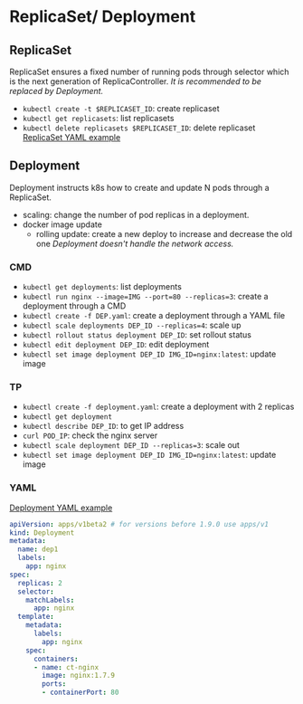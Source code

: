 # ReplicaSet/ Deployment
## ReplicaSet
ReplicaSet ensures a fixed number of running pods through selector which is the next generation of ReplicaController.
*It is recommended to be replaced by Deployment.*
- `kubectl create -t $REPLICASET_ID`: create replicaset
- `kubectl get replicasets`: list replicasets
- `kubectl delete replicasets $REPLICASET_ID`: delete replicaset
[ReplicaSet YAML example](replicaset.yaml)


## Deployment
Deployment instructs k8s how to create and update N pods through a ReplicaSet.
- scaling: change the number of pod replicas in a deployment.
- docker image update
  - rolling update: create a new deploy to increase and decrease the old one
*Deployment doesn't handle the network access.*

### CMD
- `kubectl get deployments`: list deployments
- `kubectl run nginx --image=IMG --port=80 --replicas=3`: create a deployment through a CMD
- `kubectl create -f DEP.yaml`: create a deployment through a YAML file
- `kubectl scale deployments DEP_ID --replicas=4`: scale up
- `kubectl rollout status deployment DEP_ID`: set rollout status
- `kubectl edit deployment DEP_ID`: edit deployment
- `kubectl set image deployment DEP_ID IMG_ID=nginx:latest`: update image


### TP
- `kubectl create -f deployment.yaml`: create a deployment with 2 replicas
- `kubectl get deployment`
- `kubectl describe DEP_ID`: to get IP address
- `curl POD_IP`: check the nginx server
- `kubectl scale deployment DEP_ID --replicas=3`: scale out
- `kubectl set image deployment DEP_ID IMG_ID=nginx:latest`: update image

### YAML
[Deployment YAML example](deployment.yaml)
```yaml
apiVersion: apps/v1beta2 # for versions before 1.9.0 use apps/v1
kind: Deployment
metadata:
  name: dep1
  labels:
    app: nginx
spec:
  replicas: 2
  selector:
    matchLabels:
      app: nginx
  template:
    metadata:
      labels:
        app: nginx
    spec:
      containers:
      - name: ct-nginx
        image: nginx:1.7.9
        ports:
        - containerPort: 80
```